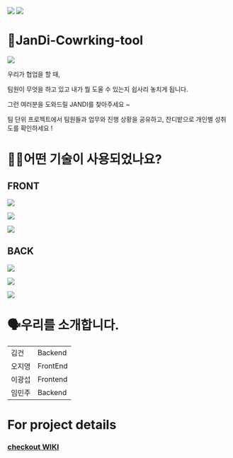 ![](https://img.shields.io/badge/PROJECT-JANDI--COWORKING--TOOL-blue?style=for-the-badge) 
![](https://img.shields.io/badge/JANDI--COWORKING--TOOL-WEB-yellowgreen?style=for-the-badge)
# 🌱JanDi-Cowrking-tool
![](https://postfiles.pstatic.net/MjAyMDExMjBfMTIw/MDAxNjA1ODA0MDE4ODE1.Nq6E0k3ccbeCl-oOjZHEzc_DlqSwAFdINKdEghCKOPcg.-6LvwNZVu3MqTXZ_Hz1enodfL6E2ta9sWw4JKrjZDwIg.PNG.rosic2012/ico_janid2.png?type=w966)

우리가 협업을 할 때,

팀원이 무엇을 하고 있고 내가 뭘 도울 수 있는지 쉽사리 놓치게 됩니다.

그런 여러분을 도와드릴 JANDI를 찾아주세요 ~

팀 단위 프로젝트에서 팀원들과 업무와 진행 상황을 공유하고, 잔디밭으로 개인별 성취도를 확인하세요 !


# 🕵🏼어떤 기술이 사용되었나요? 
## FRONT
![](https://img.shields.io/badge/FRONT-JAVASCRIPT-yellow?style=for-the-badge&logo=javascript) 

![](https://img.shields.io/badge/FRONT-REACT-blue?style=for-the-badge&logo=react) 

![](https://img.shields.io/badge/FRONT-REDUX-purple?style=for-the-badge&logo=redux) 

## BACK
![](https://img.shields.io/badge/BACK-NODE-green?style=for-the-badge&logo=node.js) 

![](https://img.shields.io/badge/BACK-EXPRESS-black?style=for-the-badge&logo=express) 

![](https://img.shields.io/badge/BACK-AWS-orange?style=for-the-badge&logo=Amazon-AWS) 


# 🗣️우리를 소개합니다.
<table>
  <tr>
    <td>김건</td>
    <td>Backend</td>
  </tr>
  <tr>
    <td>오지영</td>
    <td>FrontEnd</td>
  </tr>
  <tr>
    <td>이광섭</td>
    <td>Frontend</td>
  </tr>
  <tr>
    <td>임민주</td>
    <td>Backend</td>
  </tr>
</table>

# For project details
### [checkout WIKI](https://github.com/codestates/janDi-coworking-tool-server/wiki)
